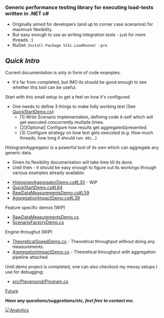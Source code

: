 ### Generic performance testing library for executing load-tests written in .NET c# ###
* Originally aimed for developers (and up to corner case scenarios) for maximum flexibility.
* But easy enough to use as writing integration tests - just for more threads. :)
* NuGet: `Install-Package Viki.LoadRunner -pre`


## *Quick Intro*
Current documentation is only in form of code examples. 
* It's far from completed, but IMO its should be good enough to see whether this tool can be useful.

Start with this small setup to get a feel on how it's configured.
* One needs to define 3 things to make fully working test (See [QuickStartDemo.cs](/demo/Guides/QuickStart/QuickStartDemo.cs)):
  - [1] Write Scenario implementation, defining code it-self which will get executed concurrently multiple times.
  - [2][Optional] Configure how results get aggregated/presented.
  - [3] Configure strategy on how test gets executed (e.g. How much threads, how long it should run. etc...)

HistogramAggregator is a powerful tool of its own which can aggregate any generic data.
 * Given its flexibility documentation will take time till its done.
 * Until then - it should be easy enough to figure out its workings through various examples already available:
  - [HistogramAggregatorDemo.cs#L30](/demo/Guides/Aggregation/HistogramAggregatorDemo.cs#L30) - WiP
  - [QuickStartDemo.cs#L64](/demo/Guides/QuickStart/QuickStartDemo.cs#L64)
  - [RawDataMeasurementsDemo.cs#L59](/demo/Guides/Aggregation/RawDataMeasurementsDemo.cs#L59)
  - [AggregationImpactDemo.cs#L39](/demo/Theoretical/AggregationImpactDemo.cs#L39)
  
Feature specific demos (WiP)
 * [RawDataMeasurementsDemo.cs](/demo/Guides/Aggregation/RawDataMeasurementsDemo.cs)
 * [ScenarioFactoryDemo.cs](/demo/Guides/StrategyBuilderFeatures/ScenarioFactoryDemo.cs)
 
Engine throughut (WiP)
 * [TheoreticalSpeedDemo.cs](demo/Theoretical/TheoreticalSpeedDemo.cs) - Theoretical throughput without doing any measurements.
 * [AggregationImpactDemo.cs](demo/Theoretical/AggregationImpactDemo.cs) - Theoretical throughput with aggregation pipeline attached.
  
Until demo project is completed, one can also checkout my messy setups i use for debugging:
 * [src/Playground/Program.cs](/src/Viki.LoadRunner.Playground/Program.cs)
  
[Future](../../wiki/TODOs)

***Have any questions/suggestions/etc, feel free to contact me.***

[![Analytics](https://ga-beacon.appspot.com/UA-71045586-1/LoadRunner/readme?pixel)](https://github.com/Vycka/LoadRunner)
